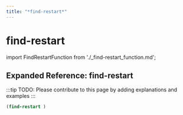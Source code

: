 ```yaml
---
title: "*find-restart*"
---
```


# find-restart

import FindRestartFunction from './_find-restart_function.md';

<FindRestartFunction />

## Expanded Reference: find-restart

:::tip
TODO: Please contribute to this page by adding explanations and examples
:::

```lisp
(find-restart )
```
